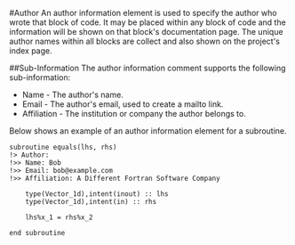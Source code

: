 #Author
An author information element is used to specify the author who wrote that block of code. It may be placed within any block of code and the information will be shown on that block's documentation page. The unique author names within all blocks are collect and also shown on the project's index page.

##Sub-Information
The author information comment supports the following sub-information:

 * Name - The author's name.
 * Email - The author's email, used to create a mailto link.
 * Affiliation - The institution or company the author belongs to.

Below shows an example of an author information element for a subroutine.

    subroutine equals(lhs, rhs)
    !> Author:
    !>> Name: Bob
    !>> Email: bob@example.com
    !>> Affiliation: A Different Fortran Software Company
        
        type(Vector_1d),intent(inout) :: lhs
        type(Vector_1d),intent(in) :: rhs
                
        lhs%x_1 = rhs%x_2
        
    end subroutine